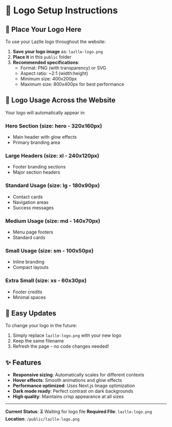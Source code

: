 # 🎨 Logo Setup Instructions

## 📁 Place Your Logo Here

To use your Lazlle logo throughout the website:

1. **Save your logo image** as: `lazlle-logo.png`
2. **Place it** in this `public` folder
3. **Recommended specifications**:
   - Format: PNG (with transparency) or SVG
   - Aspect ratio: ~2:1 (width:height)
   - Minimum size: 400x200px
   - Maximum size: 800x400px for best performance

## 🎯 Logo Usage Across the Website

Your logo will automatically appear in:

### **Hero Section** (size: hero - 320x160px)
- Main header with glow effects
- Primary branding area

### **Large Headers** (size: xl - 240x120px)  
- Footer branding sections
- Major section headers

### **Standard Usage** (size: lg - 180x90px)
- Contact cards
- Navigation areas
- Success messages

### **Medium Usage** (size: md - 140x70px)
- Menu page footers
- Standard cards

### **Small Usage** (size: sm - 100x50px)
- Inline branding
- Compact layouts

### **Extra Small** (size: xs - 60x30px)
- Footer credits
- Minimal spaces

## 🚀 Easy Updates

To change your logo in the future:
1. Simply replace `lazlle-logo.png` with your new logo
2. Keep the same filename
3. Refresh the page - no code changes needed!

## ✨ Features

- **Responsive sizing**: Automatically scales for different contexts
- **Hover effects**: Smooth animations and glow effects
- **Performance optimized**: Uses Next.js Image optimization
- **Dark mode ready**: Perfect contrast on dark backgrounds
- **High quality**: Maintains crisp appearance at all sizes

---

**Current Status**: ⏳ Waiting for logo file
**Required File**: `lazlle-logo.png`
**Location**: `/public/lazlle-logo.png`